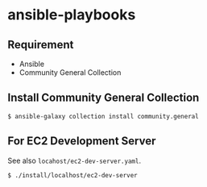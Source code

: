 # ansible-playbooks

## Requirement

- Ansible
- Community General Collection

## Install Community General Collection

```shell
$ ansible-galaxy collection install community.general
```

## For EC2 Development Server

See also `locahost/ec2-dev-server.yaml`.

```shell
$ ./install/localhost/ec2-dev-server
```